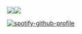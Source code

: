 ![](https://files.catbox.moe/9j5oy9.gif)![](https://files.catbox.moe/js1lh7.gif)

[![spotify-github-profile](https://spotify-github-profile.kittinanx.com/api/view?uid=313x76d5bipcncviinucldc46i7u&cover_image=true&theme=novatorem&show_offline=false&background_color=121212&interchange=false&bar_color=FFBC4C&bar_color_cover=false)](https://github.com/kittinan/spotify-github-profile)
